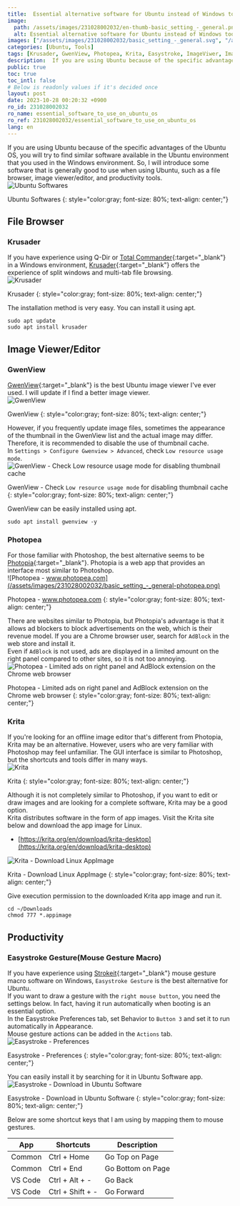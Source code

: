 ```yaml
---
title:  Essential alternative software for Ubuntu instead of Windows tools
image:
  path: /assets/images/231028002032/en-thumb-basic_setting_-_general.png
  alt: Essential alternative software for Ubuntu instead of Windows tools
images: ["/assets/images/231028002032/basic_setting_-_general.svg", "/assets/images/231028002032/basic_setting_-_general-krusader.png", "/assets/images/231028002032/basic_setting_-_general-gwenview.png", "/assets/images/231028002032/basic_setting_-_general-enable-log-resource-usage-mode.png", "/assets/images/231028002032/basic_setting_-_general-photopea.png", "/assets/images/231028002032/basic_setting_-_general-photopea-adblock.png", "/assets/images/231028002032/basic_setting_-_general-krita.png", "/assets/images/231028002032/basic_setting_-_general-krita-downdlaod-appimage.png", "/assets/images/231028002032/basic_setting_-_general-easystroke.png", "/assets/images/231028002032/basic_setting_-_general-easystroke-download.png"]
categories: [Ubuntu, Tools]
tags: [Krusader, GwenView, Photopea, Krita, Easystroke, ImageViwer, ImageEditor, FileBrowser, MouseMacro, Ubuntu, Tools]
description:  If you are using Ubuntu because of the specific advantages of the Ubuntu OS, you will try to find similar software available in the Ubuntu environment that you used in the Windows environment. So, I will introduce some software that is generally good to use when using Ubuntu, such as a file browser, image viewer/editor, and productivity tools.
public: true
toc: true
toc_intl: false
# Below is readonly values if it's decided once
layout: post
date: 2023-10-28 00:20:32 +0900
ro_id: 231028002032
ro_name: essential_software_to_use_on_ubuntu_os
ro_ref: 231028002032/essential_software_to_use_on_ubuntu_os
lang: en
---
```

If you are using Ubuntu because of the specific advantages of the Ubuntu OS, you will try to find similar software available in the Ubuntu environment that you used in the Windows environment. So, I will introduce some software that is generally good to use when using Ubuntu, such as a file browser, image viewer/editor, and productivity tools.  
![Ubuntu Softwares](/assets/images/231028002032/basic_setting_-_general.svg)  

Ubuntu Softwares
{: style="color:gray; font-size: 80%; text-align: center;"}

## **File Browser**
### Krusader
If you have experience using Q-Dir or [Total Commander](https://www.ghisler.com/download.htm){:target="_blank"} in a Windows environment, [Krusader](https://krusader.org){:target="_blank"} offers the experience of split windows and multi-tab file browsing.  
![Krusader](/assets/images/231028002032/basic_setting_-_general-krusader.png)  

Krusader
{: style="color:gray; font-size: 80%; text-align: center;"}

The installation method is very easy. You can install it using apt.  

```shell
sudo apt update
sudo apt install krusader
```
## **Image Viewer/Editor**
### GwenView
[GwenView](https://github.com/KDE/gwenview){:target="_blank"} is the best Ubuntu image viewer I've ever used. I will update if I find a better image viewer.  
![GwenView](/assets/images/231028002032/basic_setting_-_general-gwenview.png)  

GwenView
{: style="color:gray; font-size: 80%; text-align: center;"}

However, if you frequently update image files, sometimes the appearance of the thumbnail in the GwenView list and the actual image may differ. Therefore, it is recommended to disable the use of thumbnail cache.  
In `Settings > Configure Gwenview > Advanced`, check `Low resource usage mode`.  
![GwenView - Check `Low resource usage mode` for disabling thumbnail cache](/assets/images/231028002032/basic_setting_-_general-enable-log-resource-usage-mode.png)  

GwenView - Check `Low resource usage mode` for disabling thumbnail cache
{: style="color:gray; font-size: 80%; text-align: center;"}

GwenView can be easily installed using apt.  

```shell
sudo apt install gwenview -y
```
### Photopea
For those familiar with Photoshop, the best alternative seems to be [Photopia](https://www.photopea.com){:target="_blank"}. Photopia is a web app that provides an interface most similar to Photoshop.  
![Photopea - www.photopea.com](/assets/images/231028002032/basic_setting_-_general-photopea.png)  

Photopea - www.photopea.com
{: style="color:gray; font-size: 80%; text-align: center;"}

There are websites similar to Photopia, but Photopia's advantage is that it allows ad blockers to block advertisements on the web, which is their revenue model. If you are a Chrome browser user, search for `AdBlock` in the web store and install it.  
Even if `AdBlock` is not used, ads are displayed in a limited amount on the right panel compared to other sites, so it is not too annoying.  
![Photopea - Limited ads on right panel and AdBlock extension on the Chrome web browser](/assets/images/231028002032/basic_setting_-_general-photopea-adblock.png)  

Photopea - Limited ads on right panel and AdBlock extension on the Chrome web browser
{: style="color:gray; font-size: 80%; text-align: center;"}

### Krita
If you're looking for an offline image editor that's different from Photopia, Krita may be an alternative. However, users who are very familiar with Photoshop may feel unfamiliar. The GUI interface is similar to Photoshop, but the shortcuts and tools differ in many ways.  
![Krita](/assets/images/231028002032/basic_setting_-_general-krita.png)  

Krita
{: style="color:gray; font-size: 80%; text-align: center;"}

Although it is not completely similar to Photoshop, if you want to edit or draw images and are looking for a complete software, Krita may be a good option.  
Krita distributes software in the form of app images. Visit the Krita site below and download the app image for Linux.  
- [https://krita.org/en/download/krita-desktop](https://krita.org/en/download/krita-desktop)

![Krita - Download Linux AppImage](/assets/images/231028002032/basic_setting_-_general-krita-downdlaod-appimage.png)  

Krita - Download Linux AppImage
{: style="color:gray; font-size: 80%; text-align: center;"}

Give execution permission to the downloaded Krita app image and run it.  

```shell
cd ~/Downloads
chmod 777 *.appimage
```
## **Productivity**
### Easystroke Gesture(Mouse Gesture Macro)
If you have experience using [Strokeit](https://www.tcbmi.com/strokeit){:target="_blank"} mouse gesture macro software on Windows, `Easystroke Gesture` is the best alternative for Ubuntu.  
If you want to draw a gesture with the `right mouse button`, you need the settings below. In fact, having it run automatically when booting is an essential option.  
In the Easystroke Preferences tab, set Behavior to `Button 3` and set it to run automatically in Appearance.  
Mouse gesture actions can be added in the `Actions` tab.  
![Easystroke - Preferences](/assets/images/231028002032/basic_setting_-_general-easystroke.png)  

Easystroke - Preferences
{: style="color:gray; font-size: 80%; text-align: center;"}

You can easily install it by searching for it in Ubuntu Software app.  
![Easystroke - Download in Ubuntu Software](/assets/images/231028002032/basic_setting_-_general-easystroke-download.png)  

Easystroke - Download in Ubuntu Software
{: style="color:gray; font-size: 80%; text-align: center;"}

Below are some shortcut keys that I am using by mapping them to mouse gestures.  

| App     | Shortcuts        | Description       |
| ------- | ---------------- | ----------------- |
| Common  | Ctrl + Home      | Go Top on Page    |
| Common  | Ctrl + End       | Go Bottom on Page |
| VS Code | Ctrl + Alt + -   | Go Back           |
| VS Code | Ctrl + Shift + - | Go Forward        |

